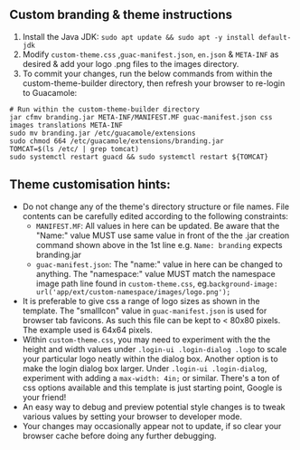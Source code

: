 
## Custom branding & theme instructions ##

1. Install the Java JDK: `sudo apt update && sudo apt -y install default-jdk`
3. Modify `custom-theme.css` ,`guac-manifest.json`, `en.json` & `META-INF` as desired & add your logo .png files to the images directory.
4. To commit your changes, run the below commands from within the custom-theme-builder directory, then refresh your browser to re-login to Guacamole:
```
# Run within the custom-theme-builder directory 
jar cfmv branding.jar META-INF/MANIFEST.MF guac-manifest.json css images translations META-INF
sudo mv branding.jar /etc/guacamole/extensions 
sudo chmod 664 /etc/guacamole/extensions/branding.jar 
TOMCAT=$(ls /etc/ | grep tomcat)
sudo systemctl restart guacd && sudo systemctl restart ${TOMCAT}
```

## Theme customisation hints: ##
  - Do not change any of the theme's directory structure or file names. File contents can be carefully edited according to the following constraints:
      - `MANIFEST.MF`: All values in here can be updated. Be aware that the "Name:" value MUST use same value in front of the the .jar creation command shown above in the 1st line e.g. `Name: branding` expects branding.jar
      - `guac-manifest.json`: The "name:" value in here can be changed to anything. The "namespace:" value MUST match the namespace image path line found in `custom-theme.css`, eg.`background-image: url('app/ext/custom-namespace/images/logo.png');`
  - It is preferable to give css a range of logo sizes as shown in the template. The "smallIcon" value in `guac-manifest.json` is used for browser tab favicons. As such this file can be kept to < 80x80 pixels. The example used is 64x64 pixels.
  - Within `custom-theme.css`, you may need to experiment with the the height and width values under `.login-ui .login-dialog .logo` to scale your particular logo neatly within the dialog box. Another option is to make the login dialog box larger. Under `.login-ui .login-dialog`, experiment with adding a `max-width: 4in;` or similar. There's a ton of css options available and this template is just starting point, Google is your friend!
  - An easy way to debug and preview potential style changes is to tweak various values by setting your browser to developer mode. 
  - Your changes may occasionally appear not to update, if so clear your browser cache before doing any further debugging.
